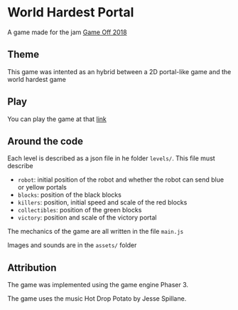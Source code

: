 # World Hardest Portal

A game made for the jam [Game Off 2018](https://itch.io/jam/game-off-2018)

## Theme

This game was intented as an hybrid between a 2D portal-like game and the world hardest game

## Play

You can play the game at that [link](https://lfaucon.github.io/whp/)

## Around the code

Each level is described as a json file in he folder `levels/`. This file must describe 
- `robot`: initial position of the robot and whether the robot can send blue or yellow portals
- `blocks`: position of the black blocks
- `killers`: position, initial speed and scale of the red blocks
- `collectibles`: position of the green blocks
- `victory`: position and scale of the victory portal

The mechanics of the game are all written in the file `main.js`

Images and sounds are in the `assets/` folder

## Attribution

The game was implemented using the game engine Phaser 3.

The game uses the music Hot Drop Potato by Jesse Spillane.
